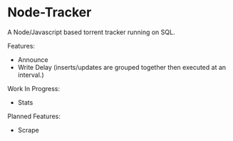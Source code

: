 # Node-Tracker
A Node/Javascript based torrent tracker running on SQL.

Features:

- Announce
- Write Delay (inserts/updates are grouped together then executed at an interval.)


Work In Progress:

- Stats

Planned Features:

- Scrape